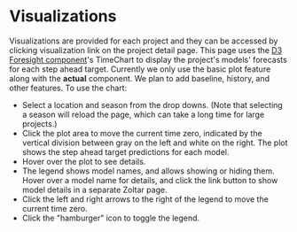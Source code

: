 # Visualizations

Visualizations are provided for each project and they can be accessed by clicking visualization link on the project detail page.
This page uses the [D3 Foresight component](https://github.com/reichlab/d3-foresight)'s TimeChart to display the project's models' forecasts for each step ahead target. Currently we only use the basic plot feature along with the **actual** component. We plan to add baseline, history, and other features. To use the chart:

- Select a location and season from the drop downs. (Note that selecting a season will reload the page, which can take a long time for large projects.)
- Click the plot area to move the current time zero, indicated by the vertical division between gray on the left and white on the right. The plot shows the step ahead target predictions for each model.
- Hover over the plot to see details.
- The legend shows model names, and allows showing or hiding them. Hover over a model name for details, and click the link button to show model details in a separate Zoltar page.
- Click the left and right arrows to the right of the legend to move the current time zero.
- Click the "hamburger" icon to toggle the legend.

